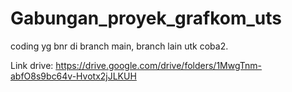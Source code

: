 # Gabungan_proyek_grafkom_uts
 coding yg bnr di branch main, branch lain utk coba2.
 
 Link drive: https://drive.google.com/drive/folders/1MwgTnm-abfO8s9bc64v-Hvotx2jJLKUH
